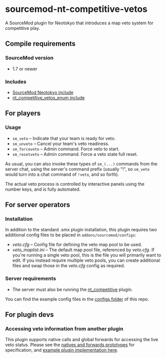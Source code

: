 # sourcemod-nt-competitive-vetos
A SourceMod plugin for Neotokyo that introduces a map veto system for competitive play.

## Compile requirements
### SourceMod version
* 1.7 or newer
### Includes
* [SourceMod Neotokyo include](https://github.com/softashell/sourcemod-nt-include)
* [nt_competitive_vetos_enum include](scripting/include/nt_competitive_vetos_enum.inc)

## For players
### Usage
* `sm_veto` – Indicate that your team is ready for veto.
* `sm_unveto` – Cancel your team's veto readiness.
* `sm_forceveto` – Admin command. Force veto to start.
* `sm_resetveto` – Admin command. Force a veto state full reset.

As usual, you can also invoke these types of `sm_(...)` commands from the server chat, using the server's command prefix (usually "!", so `sm_veto` would turn into a chat command of `!veto`, and so forth).

The actual veto process is controlled by interactive panels using the number keys, and is fully automated.

## For server operators
### Installation
In addition to the standard .smx plugin installation, this plugin requires two additional config files to be placed in `addons/sourcemod/configs`:
* _veto.cfg_ – Config file for defining the veto map pool to be used.
* _veto_maplist.ini_ – The default map pool file, referenced by _veto.cfg_. If you're running a single veto pool, this is the file you will primarily want to edit. If you instead require multiple veto pools, you can create additional files and swap those in the _veto.cfg_ config as required.
### Server requirements
* The server must also be running the [nt_competitive](https://github.com/Rainyan/sourcemod-nt-competitive) plugin.

You can find the example config files in the [configs folder](configs/) of this repo.

## For plugin devs
### Accessing veto information from another plugin

This plugin supports native calls and global forwards for accessing the live veto status. Please see the [natives and forwards prototypes](scripting/include/nt_competitive_vetos_natives.inc) for specification, and [example plugin implementation here](scripting/example_plugin_for_natives_and_forwards.sp).
